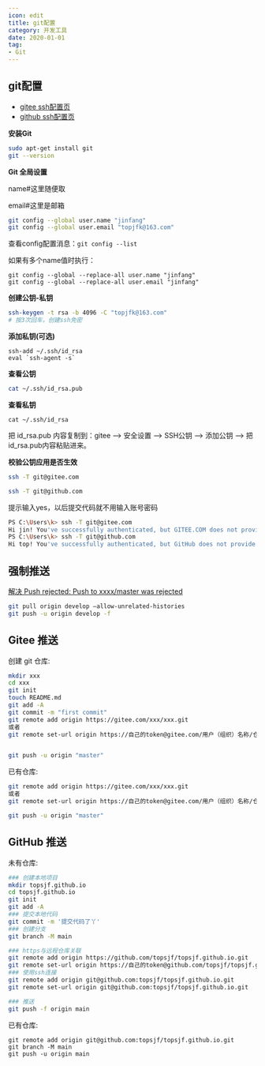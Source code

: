 ```yaml
---
icon: edit
title: git配置
category: 开发工具
date: 2020-01-01
tag:
- Git
---
```



## git配置

- [gitee ssh配置页](https://gitee.com/profile/sshkeys)
- [github ssh配置页](https://github.com/settings/keys)

**安装Git**

```bash
sudo apt-get install git
git --version
```

**Git 全局设置**

name#这里随便取

email#这里是邮箱

```bash
git config --global user.name "jinfang"
git config --global user.email "topjfk@163.com"
```

查看config配置消息：`git config --list`

如果有多个name值时执行：
```
git config --global --replace-all user.name "jinfang"
git config --global --replace-all user.email "jinfang"
```

**创建公钥-私钥**

```bash
ssh-keygen -t rsa -b 4096 -C "topjfk@163.com"    
# 按3次回车，创建ssh免密
```

**添加私钥(可选)**
```
ssh-add ~/.ssh/id_rsa   
eval `ssh-agent -s`
```

**查看公钥**

```bash
cat ~/.ssh/id_rsa.pub

```

**查看私钥**

```shell
cat ~/.ssh/id_rsa
```

把 id_rsa.pub 内容复制到：gitee --> 安全设置 --> SSH公钥 --> 添加公钥 --> 把id_rsa.pub内容粘贴进来。


**校验公钥应用是否生效**

```bash
ssh -T git@gitee.com

ssh -T git@github.com
```

提示输入yes，以后提交代码就不用输入账号密码

```bash
PS C:\Users\k> ssh -T git@gitee.com
Hi jin! You've successfully authenticated, but GITEE.COM does not provide shell access.'
PS C:\Users\k> ssh -T git@github.com
Hi top! You've successfully authenticated, but GitHub does not provide shell access.'
```


## 强制推送

[解决 Push rejected: Push to xxxx/master was rejected](https://blog.csdn.net/qq_42476834/article/details/108263267)

```bash
git pull origin develop –allow-unrelated-histories
git push -u origin develop -f
```

## Gitee 推送

创建 git 仓库:

```bash
mkdir xxx
cd xxx
git init 
touch README.md
git add -A
git commit -m "first commit"
git remote add origin https://gitee.com/xxx/xxx.git
或者
git remote set-url origin https://自己的token@gitee.com/用户（组织）名称/仓库名称.git


git push -u origin "master"
```

已有仓库:

```bash
git remote add origin https://gitee.com/xxx/xxx.git
或者
git remote set-url origin https://自己的token@gitee.com/用户（组织）名称/仓库名称.git

git push -u origin "master"

```

## GitHub 推送

未有仓库:

```bash
### 创建本地项目
mkdir topsjf.github.io
cd topsjf.github.io
git init
git add -A
### 提交本地代码
git commit -m '提交代码了丫'
### 创建分支
git branch -M main

### https与远程仓库关联
git remote add origin https://github.com/topsjf/topsjf.github.io.git
git remote set-url origin https://自己的token@github.com/topsjf/topsjf.github.io.git
### 使用ssh连接
git remote add origin git@github.com:topsjf/topsjf.github.io.git
git remote set-url origin git@github.com:topsjf/topsjf.github.io.git

### 推送
git push -f origin main

```

已有仓库:

```shell
git remote add origin git@github.com:topsjf/topsjf.github.io.git
git branch -M main
git push -u origin main
```



